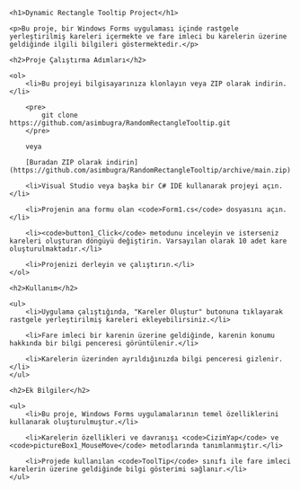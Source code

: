 
    <h1>Dynamic Rectangle Tooltip Project</h1>

    <p>Bu proje, bir Windows Forms uygulaması içinde rastgele yerleştirilmiş kareleri içermekte ve fare imleci bu karelerin üzerine geldiğinde ilgili bilgileri göstermektedir.</p>

    <h2>Proje Çalıştırma Adımları</h2>

    <ol>
        <li>Bu projeyi bilgisayarınıza klonlayın veya ZIP olarak indirin.</li>

        <pre>
            git clone https://github.com/asimbugra/RandomRectangleTooltip.git
        </pre>

        veya

        [Buradan ZIP olarak indirin](https://github.com/asimbugra/RandomRectangleTooltip/archive/main.zip)

        <li>Visual Studio veya başka bir C# IDE kullanarak projeyi açın.</li>

        <li>Projenin ana formu olan <code>Form1.cs</code> dosyasını açın.</li>

        <li><code>button1_Click</code> metodunu inceleyin ve isterseniz kareleri oluşturan döngüyü değiştirin. Varsayılan olarak 10 adet kare oluşturulmaktadır.</li>

        <li>Projenizi derleyin ve çalıştırın.</li>
    </ol>

    <h2>Kullanım</h2>

    <ul>
        <li>Uygulama çalıştığında, "Kareler Oluştur" butonuna tıklayarak rastgele yerleştirilmiş kareleri ekleyebilirsiniz.</li>

        <li>Fare imleci bir karenin üzerine geldiğinde, karenin konumu hakkında bir bilgi penceresi görüntülenir.</li>

        <li>Karelerin üzerinden ayrıldığınızda bilgi penceresi gizlenir.</li>
    </ul>

    <h2>Ek Bilgiler</h2>

    <ul>
        <li>Bu proje, Windows Forms uygulamalarının temel özelliklerini kullanarak oluşturulmuştur.</li>

        <li>Karelerin özellikleri ve davranışı <code>CizimYap</code> ve <code>pictureBox1_MouseMove</code> metodlarında tanımlanmıştır.</li>

        <li>Projede kullanılan <code>ToolTip</code> sınıfı ile fare imleci karelerin üzerine geldiğinde bilgi gösterimi sağlanır.</li>
    </ul>


